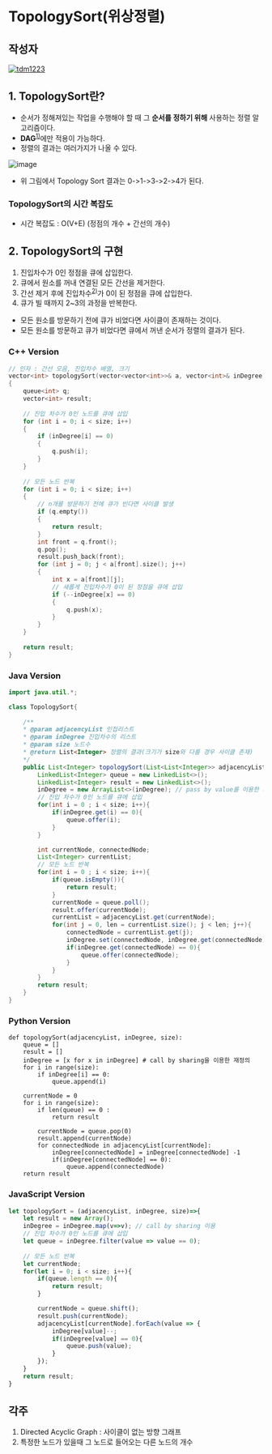 # **TopologySort(위상정렬)**

## 작성자
[![tdm1223](https://avatars1.githubusercontent.com/u/21440957?s=100&v=4)](https://github.com/tdm1223)

## 1. TopologySort란?
- 순서가 정해져있는 작업을 수행해야 할 때 그 **순서를 정하기 위해** 사용하는 정렬 알고리즘이다.
- **DAG**<sup>[1)](#ref1)</sup>에만 적용이 가능하다.
- 정렬의 결과는 여러가지가 나올 수 있다.

![image](https://user-images.githubusercontent.com/21440957/64424653-9c01df00-d0e4-11e9-8f22-32f954e765ca.png)

- 위 그림에서 Topology Sort 결과는 0->1->3->2->4가 된다.

### TopologySort의 **시간 복잡도**
- 시간 복잡도 : O(V+E) (정점의 개수 + 간선의 개수)

## 2. TopologySort의 구현
1. 진입차수가 0인 정점을 큐에 삽입한다.
2. 큐에서 원소를 꺼내 연결된 모든 간선을 제거한다.
3. 간선 제거 후에 진입차수<sup>[2)](#ref1)</sup>가 0이 된 정점을 큐에 삽입한다.
4. 큐가 빌 때까지 2~3의 과정을 반복한다.
- 모든 원소를 방문하기 전에 큐가 비었다면 사이클이 존재하는 것이다.
- 모든 원소를 방문하고 큐가 비었다면 큐에서 꺼낸 순서가 정렬의 결과가 된다.

### C++ Version
```cpp
// 인자 : 간선 모음, 진입차수 배열, 크기
vector<int> topologySort(vector<vector<int>>& a, vector<int>& inDegree, int size)
{
	queue<int> q;
	vector<int> result;
	
	// 진입 차수가 0인 노드를 큐에 삽입
	for (int i = 0; i < size; i++)
	{
		if (inDegree[i] == 0)
		{
			q.push(i);
		}
	}
	
	// 모든 노드 반복
	for (int i = 0; i < size; i++)
	{
		// n개를 방문하기 전에 큐가 빈다면 사이클 발생
		if (q.empty())
		{
			return result;
		}
		int front = q.front();
		q.pop();
		result.push_back(front);
		for (int j = 0; j < a[front].size(); j++)
		{
			int x = a[front][j];
			// 새롭게 진입차수가 0이 된 정점을 큐에 삽입
			if (--inDegree[x] == 0)
			{
				q.push(x);
			}
		}
	}
	
	return result;
}
```

### Java Version
```java
import java.util.*;

class TopologySort{
    
    /**
    * @param adjacencyList 인접리스트
    * @param inDegree 진입차수의 리스트
    * @param size 노드수
    * @return List<Integer> 정렬의 결과(크기가 size와 다를 경우 사이클 존재)
    */
    public List<Integer> topologySort(List<List<Integer>> adjacencyList, List<Integer> inDegree, int size){
        LinkedList<Integer> queue = new LinkedList<>();
        LinkedList<Integer> result = new LinkedList<>();
        inDegree = new ArrayList<>(inDegree); // pass by value를 이용한 재정의
        // 진입 차수가 0인 노드를 큐에 삽입
        for(int i = 0 ; i < size; i++){
            if(inDegree.get(i) == 0){
                queue.offer(i);
            }
        }

        int currentNode, connectedNode;
        List<Integer> currentList;
        // 모든 노드 반복
        for(int i = 0 ; i < size; i++){
            if(queue.isEmpty()){
                return result;
            }
            currentNode = queue.poll();
            result.offer(currentNode);
            currentList = adjacencyList.get(currentNode);
            for(int j = 0, len = currentList.size(); j < len; j++){
                connectedNode = currentList.get(j);
                inDegree.set(connectedNode, inDegree.get(connectedNode)-1);
                if(inDegree.get(connectedNode) == 0){
                    queue.offer(connectedNode);
                }
            }
        }
        return result;
    }
}
```

### Python Version
```python3
def topologySort(adjacencyList, inDegree, size):
    queue = []
    result = []
    inDegree = [x for x in inDegree] # call by sharing을 이용한 재정의
    for i in range(size):
        if inDegree[i] == 0:
            queue.append(i)
    
    currentNode = 0
    for i in range(size):
        if len(queue) == 0 :
            return result
        
        currentNode = queue.pop(0)
        result.append(currentNode)
        for connectedNode in adjacencyList[currentNode]:
            inDegree[connectedNode] = inDegree[connectedNode] -1
            if(inDegree[connectedNode] == 0):
                queue.append(connectedNode)
    return result
```

### JavaScript Version
```js
let topologySort = (adjacencyList, inDegree, size)=>{
    let result = new Array();
    inDegree = inDegree.map(v=>v); // call by sharing 이용
    // 진입 차수가 0인 노드를 큐에 삽입
    let queue = inDegree.filter(value => value == 0);
    
    // 모든 노드 반복
    let currentNode;
    for(let i = 0; i < size; i++){
        if(queue.length == 0){
            return result;
        }

        currentNode = queue.shift();
        result.push(currentNode);
        adjacencyList[currentNode].forEach(value => {
            inDegree[value]--;
            if(inDegree[value] == 0){
                queue.push(value);
            }
        });
    }
    return result;
}
```

## 각주
<a id="ref1">

1. Directed Acyclic Graph : 사이클이 없는 방향 그래프
2. 특정한 노드가 있을때 그 노드로 들어오는 다른 노드의 개수

</a>
